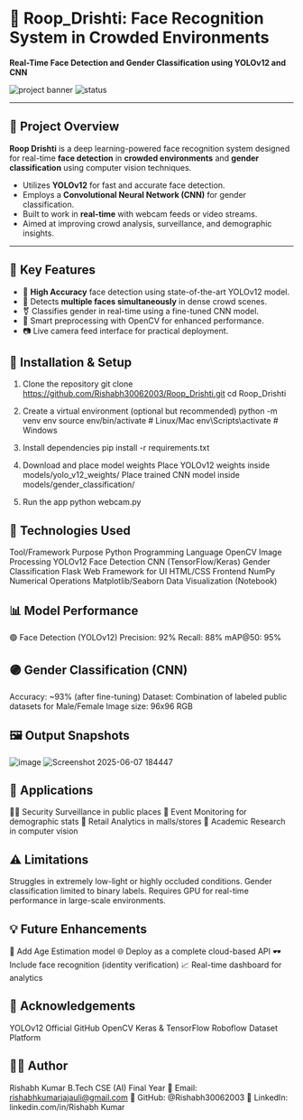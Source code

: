 # 👤 Roop_Drishti: Face Recognition System in Crowded Environments

**Real-Time Face Detection and Gender Classification using YOLOv12 and CNN**

![project banner](https://img.shields.io/badge/Deep%20Learning-YOLOv12-blue?style=for-the-badge) ![status](https://img.shields.io/badge/Status-Active-yellow?style=for-the-badge)

---

## 🧠 Project Overview

**Roop Drishti** is a deep learning-powered face recognition system designed for real-time **face detection** in **crowded environments** and **gender classification** using computer vision techniques.

- Utilizes **YOLOv12** for fast and accurate face detection.
- Employs a **Convolutional Neural Network (CNN)** for gender classification.
- Built to work in **real-time** with webcam feeds or video streams.
- Aimed at improving crowd analysis, surveillance, and demographic insights.

---

## 🚀 Key Features

- 🎯 **High Accuracy** face detection using state-of-the-art YOLOv12 model.
- 👥 Detects **multiple faces simultaneously** in dense crowd scenes.
- ⚧️ Classifies gender in real-time using a fine-tuned CNN model.
- 🧠 Smart preprocessing with OpenCV for enhanced performance.
- 📷 Live camera feed interface for practical deployment.

## **🔧 Installation & Setup**
1. Clone the repository
git clone https://github.com/Rishabh30062003/Roop_Drishti.git
cd Roop_Drishti

2. Create a virtual environment (optional but recommended)
python -m venv env
source env/bin/activate      # Linux/Mac
env\Scripts\activate         # Windows

3. Install dependencies
pip install -r requirements.txt

4. Download and place model weights
Place YOLOv12 weights inside models/yolo_v12_weights/
Place trained CNN model inside models/gender_classification/

5. Run the app
python webcam.py


## **🧪 Technologies Used**
Tool/Framework	Purpose
Python	Programming Language
OpenCV	Image Processing
YOLOv12	Face Detection
CNN (TensorFlow/Keras)	Gender Classification
Flask	Web Framework for UI
HTML/CSS	Frontend
NumPy	Numerical Operations
Matplotlib/Seaborn	Data Visualization (Notebook)

## **📊 Model Performance**
🟢 Face Detection (YOLOv12)
Precision: 92%
Recall: 88%
mAP@50: 95%

## **🟣 Gender Classification (CNN)**
Accuracy: ~93% (after fine-tuning)
Dataset: Combination of labeled public datasets for Male/Female
Image size: 96x96 RGB

## **🖼️ Output Snapshots**
![image](https://github.com/user-attachments/assets/c6eed5aa-7d33-44db-8ed1-c19446193ba2)
![Screenshot 2025-06-07 184447](https://github.com/user-attachments/assets/56b9ff74-3158-4d55-bcbd-33ab39039ca1)

## **📌 Applications**
👮‍♂️ Security Surveillance in public places
🎤 Event Monitoring for demographic stats
🏬 Retail Analytics in malls/stores
🧪 Academic Research in computer vision

## **⚠️ Limitations**
Struggles in extremely low-light or highly occluded conditions.
Gender classification limited to binary labels.
Requires GPU for real-time performance in large-scale environments.

## **💡 Future Enhancements**
🧓 Add Age Estimation model
🌐 Deploy as a complete cloud-based API
🕶️ Include face recognition (identity verification)
📈 Real-time dashboard for analytics

## **🤝 Acknowledgements**
YOLOv12 Official GitHub
OpenCV
Keras & TensorFlow
Roboflow Dataset Platform

## **🧑‍💻 Author**
Rishabh Kumar
B.Tech CSE (AI) Final Year
📧 Email: rishabhkumarjajauli@gmail.com
🐙 GitHub: @Rishabh30062003
🔗 LinkedIn: linkedin.com/in/Rishabh Kumar
